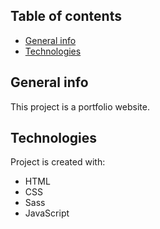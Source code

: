 ## Table of contents
* [General info](#general-info)
* [Technologies](#technologies)

## General info
This project is a portfolio website.
	
## Technologies
Project is created with:
* HTML
* CSS
* Sass
* JavaScript